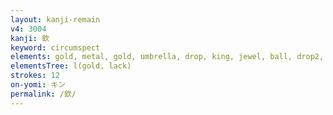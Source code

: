 ```yaml
---
layout: kanji-remain
v4: 3004
kanji: 欽
keyword: circumspect
elements: gold, metal, gold, umbrella, drop, king, jewel, ball, drop2, lack, yawn, bound up, person
elementsTree: l(gold, lack)
strokes: 12
on-yomi: キン
permalink: /欽/
---
```






